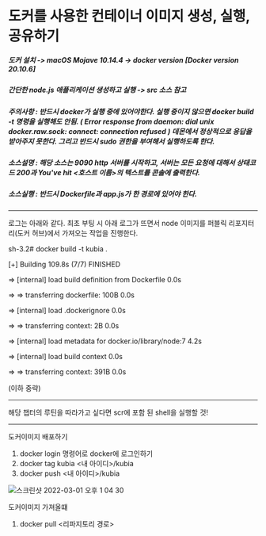 # 도커를 사용한 컨테이너 이미지 생성, 실행, 공유하기

##### 도커 설치 -> macOS Mojave 10.14.4 -> docker version [Docker version 20.10.6]



##### 간단한 node.js 애플리케이션 생성하고 실행 -> src 소스 참고



##### 주의사항 : 반드시 docker가 실행 중에 있어야한다. 실행 중이지 않으면 docker build -t 명령을 실행해도 안됨. ( Error response from daemon: dial unix docker.raw.sock: connect: connection refused ) 데몬에서 정상적으로 응답을 받아주지 못한다. 그리고 반드시 sudo 권한을 부여해서 실행하도록 한다.




##### 소스설명 : 해당 소스는 9090 http 서버를 시작하고, 서버는 모든 요청에 대해서 상태코드 200과 You've hit <호스트 이름>의 텍스트를 콘솔에 출력한다.




##### 소스실행 : 반드시 Dockerfile과 app.js가 한 경로에 있어야 한다.

<hr/>

로그는 아래와 같다. 최초 부팅 시 아래 로그가 뜨면서 node 이미지를 퍼블릭 리포지터리(도커 허브)에서 가져오는 작업을 진행한다.

sh-3.2# docker build -t kubia .

[+] Building 109.8s (7/7) FINISHED

 => [internal] load build definition from Dockerfile                    0.0s
 
 => => transferring dockerfile: 100B                                    0.0s
 
 => [internal] load .dockerignore                                       0.0s
 
 => => transferring context: 2B                                         0.0s
 
 => [internal] load metadata for docker.io/library/node:7               4.2s
 
 => [internal] load build context                                       0.0s
 
 => => transferring context: 391B                                       0.0s
 
 (이하 중략)
 
 
 <hr/>
 
 
 
 해당 챕터의 루틴을 따라가고 싶다면 scr에 포함 된 shell을 실행할 것!
 
 
 
 
 
 
 
 <hr/>
 
 
 도커이미지 배포하기
 
 1. docker login 명령어로 docker에 로그인하기
 2. docker tag kubia <내 아이디>/kubia
 3. docker push <내 아이디>/kubia
 
 ![스크린샷 2022-03-01 오후 1 04 30](https://user-images.githubusercontent.com/91730236/156102830-3af1c188-e41a-4336-bde3-17b4b6800f7e.png)

 
 도커이미지 가져올떄
 
 1. docker pull <리파지토리 경로>
